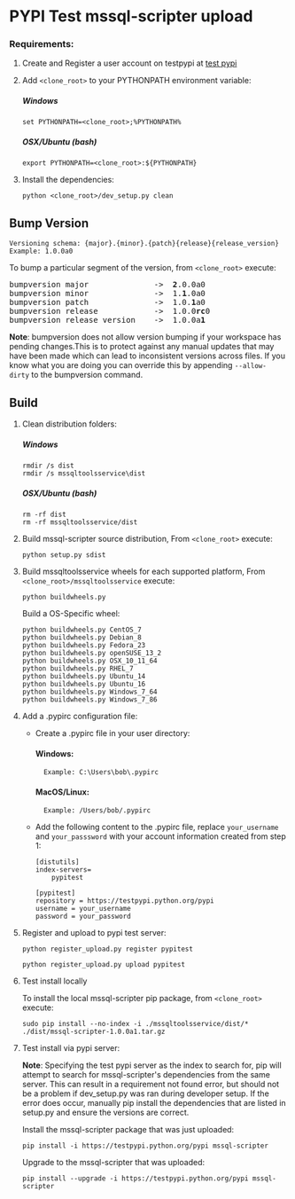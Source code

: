 PYPI Test mssql-scripter upload
========================================

### Requirements:
1. Create and Register a user account on testpypi at [test pypi](https://testpypi.python.org/pypi?%3Aaction=register_form)

2.  Add `<clone_root>` to your PYTHONPATH environment variable:
    ##### Windows
    ```
    set PYTHONPATH=<clone_root>;%PYTHONPATH%
    ```
    ##### OSX/Ubuntu (bash)
    ```
    export PYTHONPATH=<clone_root>:${PYTHONPATH}
    ```
3.	Install the dependencies:
    ```
    python <clone_root>/dev_setup.py clean
    ```


## Bump Version

	Versioning schema: {major}.{minor}.{patch}{release}{release_version}	
    Example: 1.0.0a0
To bump a particular segment of the version, from `<clone_root>` execute:
<pre>
bumpversion major              ->  <b>2</b>.0.0a0
bumpversion minor              ->  1.<b>1</b>.0a0
bumpversion patch              ->  1.0.<b>1</b>a0
bumpversion release            ->  1.0.0<b>rc</b>0
bumpversion release_version    ->  1.0.0a<b>1</b>
</pre>

**Note**: bumpversion does not allow version bumping if your workspace has pending changes.This is to protect against any manual updates that may have been made which can lead to inconsistent versions across files. If you know what you are doing you can override this by appending `--allow-dirty` to the bumpversion command.
	
## Build
1. Clean distribution folders:

    ##### Windows
      ```
      rmdir /s dist
      rmdir /s mssqltoolsservice\dist
      ```
  
    ##### OSX/Ubuntu (bash)
      ```
      rm -rf dist
      rm -rf mssqltoolsservice/dist
      ```
2. Build mssql-scripter source distribution, From `<clone_root>` execute:
    ```
    python setup.py sdist
    ```

3. Build mssqltoolsservice wheels for each supported platform, From `<clone_root>/mssqltoolsservice` execute:
    ```
	python buildwheels.py
	```

	Build a OS-Specific wheel:
	```
    python buildwheels.py CentOS_7
    python buildwheels.py Debian_8
    python buildwheels.py Fedora_23
    python buildwheels.py openSUSE_13_2
    python buildwheels.py OSX_10_11_64
    python buildwheels.py RHEL_7
    python buildwheels.py Ubuntu_14
    python buildwheels.py Ubuntu_16
    python buildwheels.py Windows_7_64
    python buildwheels.py Windows_7_86
	```
4. Add a .pypirc configuration file:

    - Create a .pypirc file in your user directory:
        #### Windows: 
            Example: C:\Users\bob\.pypirc
		#### MacOS/Linux: 
            Example: /Users/bob/.pypirc
    
    - Add the following content to the .pypirc file, replace `your_username` and `your_passsword` with your account information created from step 1:
        ```
		[distutils]
		index-servers=
		    pypitest
		 
		[pypitest]
		repository = https://testpypi.python.org/pypi
		username = your_username
		password = your_password
        ```
4. Register and upload to pypi test server:
    
    
    
    ```
    python register_upload.py register pypitest
    ```
    
    ```
    python register_upload.py upload pypitest
    ```

5. Test install locally

	To install the local mssql-scripter pip package, from `<clone_root>` execute:
    ```
    sudo pip install --no-index -i ./mssqltoolsservice/dist/* ./dist/mssql-scripter-1.0.0a1.tar.gz
    ```

6. Test install via pypi server:

	**Note**: Specifying the test pypi server as the index to search for, pip will attempt to search for mssql-scripter's dependencies from the same server. This can result in a requirement not found error, but should not be a problem if dev_setup.py was ran during developer setup. If the error does occur, manually pip install the dependencies that are listed in setup.py and ensure the versions are correct.
	
	Install the mssql-scripter package that was just uploaded:
    ```
	pip install -i https://testpypi.python.org/pypi mssql-scripter
	```

	Upgrade to the mssql-scripter that was uploaded:
	```
    pip install --upgrade -i https://testpypi.python.org/pypi mssql-scripter
    ```
